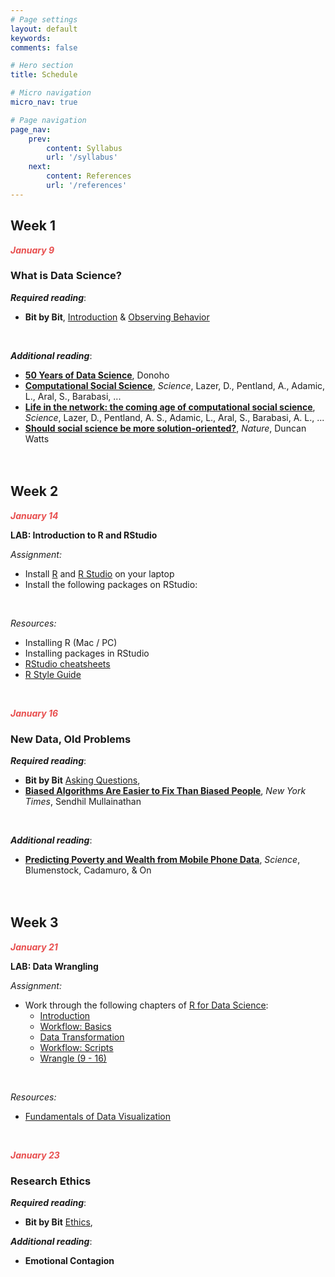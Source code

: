 ```yaml
---
# Page settings
layout: default
keywords:
comments: false

# Hero section
title: Schedule

# Micro navigation
micro_nav: true

# Page navigation
page_nav:
    prev:
        content: Syllabus
        url: '/syllabus'
    next:
        content: References
        url: '/references'
---
```


## Week 1
<strong><i><font color="#E84E4E">January 9</font></i></strong>
### What is Data Science?

***Required reading***:
- **Bit by Bit**, [Introduction](https://www.bitbybitbook.com/en/1st-ed/introduction/) & [Observing Behavior](https://www.bitbybitbook.com/en/1st-ed/observing-behavior/)
<br/>

***Additional reading***:
- [**50 Years of Data Science**](https://courses.csail.mit.edu/18.337/2015/docs/50YearsDataScience.pdf), Donoho
- [**Computational Social Science**](https://science.sciencemag.org/content/323/5915/721), *Science*, Lazer, D., Pentland, A., Adamic, L., Aral, S., Barabasi, ... 
- [**Life in the network: the coming age of computational social science**](https://www.ncbi.nlm.nih.gov/pmc/articles/PMC2745217/), *Science*, Lazer, D., Pentland, A. S., Adamic, L., Aral, S., Barabasi, A. L., ...
- [**Should social science be more solution-oriented?**](https://www.nature.com/articles/s41562-016-0015), *Nature*, Duncan Watts
<br/><br/><br/>

## Week 2
<strong><i><font color="#E84E4E">January 14</font></i></strong>

<div class="callout callout--info">
<p><strong>LAB: Introduction to R and RStudio </strong></p>
<i>Assignment:</i> <br/>
<ul>
<li>Install <a href = "cloud.r-project.org">R</a> and <a href = "https://www.rstudio.com/">R Studio</a> on your laptop </li>
<li>Install the following packages on RStudio: </li>
</ul>
<br/>

<i>Resources:</i><br/>
<ul>
  <li>Installing R (Mac / PC)</li>
  <li>Installing packages in RStudio</li>
  <li><a href = "https://rstudio.com/resources/cheatsheets/">RStudio cheatsheets</a></li>
  <li><a href = "https://style.tidyverse.org/">R Style Guide</a> </li>
</ul>
</div>
<br/>

<strong><i><font color="#E84E4E">January 16</font></i></strong>
### New Data, Old Problems

***Required reading***:
- **Bit by Bit** [Asking Questions](https://www.bitbybitbook.com/en/1st-ed/asking-questions/), 
- [**Biased Algorithms Are Easier to Fix Than Biased People**](https://www.nytimes.com/2019/12/06/business/algorithm-bias-fix.html), *New York Times*, Sendhil Mullainathan
<br/>

***Additional reading***:
- [**Predicting Poverty and Wealth from Mobile Phone Data**](https://science.sciencemag.org/content/350/6264/1073), *Science*, Blumenstock, Cadamuro, & On
<br/><br/><br/>

## Week 3
<strong><i><font color="#E84E4E">January 21</font></i></strong>

<div class="callout callout--info">
<p><strong>LAB: Data Wrangling </strong></p>
<i>Assignment:</i> <br/>
<ul>
<li>Work through the following chapters of <a href = "http://r4ds.had.co.nz/">R for Data Science</a>: 
<ul>
<li><a href = "https://r4ds.had.co.nz/introduction.html">Introduction</a></li>
<li><a href = "https://r4ds.had.co.nz/workflow-basics.html">Workflow: Basics</a></li>
<li><a href = "https://r4ds.had.co.nz/transform.html">Data Transformation</a></li>
<li><a href = "https://r4ds.had.co.nz/workflow-scripts.html">Workflow: Scripts</a></li>
<li><a href = "https://r4ds.had.co.nz/wrangle-intro.html">Wrangle (9 - 16)</a></li>
</ul></li>
</ul>
<br/>

<i>Resources:</i><br/>
<ul>
  <li><a href = "https://serialmentor.com/dataviz/">Fundamentals of Data Visualization</a></li>
</ul>
</div>
<br/>

<strong><i><font color="#E84E4E">January 23</font></i></strong>
### Research Ethics

***Required reading***:
- **Bit by Bit** [Ethics](https://www.bitbybitbook.com/en/1st-ed/ethics/), 


***Additional reading***:
- **Emotional Contagion**
<br/><br/><br/>
